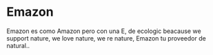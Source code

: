 # Emazon
Emazon es como Amazon pero con una E, de ecologic beacause we support nature, we love nature, we re nature, Emazon tu proveedor de natural..
